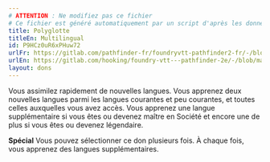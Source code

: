 ```yaml
---
# ATTENTION : Ne modifiez pas ce fichier
# Ce fichier est généré automatiquement par un script d'après les données du module Foundry VTT officiel et de sa traduction
title: Polyglotte
titleEn: Multilingual
id: P9HCz0uR6xPHuw72
urlFr: https://gitlab.com/pathfinder-fr/foundryvtt-pathfinder2-fr/-/blob/master/data/feats/P9HCz0uR6xPHuw72.htm
urlEn: https://gitlab.com/hooking/foundry-vtt---pathfinder-2e/-/blob/master/packs/data/feats.db/multilingual.json
layout: dons
---
```

Vous assimilez rapidement de nouvelles langues. Vous apprenez deux nouvelles langues parmi les langues courantes et peu courantes, et toutes celles auxquelles vous avez accès. Vous apprenez une langue supplémentaire si vous êtes ou devenez maître en Société et encore une de plus si vous êtes ou devenez légendaire.

**Spécial** Vous pouvez sélectionner ce don plusieurs fois. À chaque fois, vous apprenez des langues supplémentaires.
